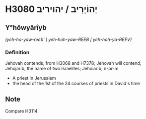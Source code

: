 # H3080 יְהוֹיָרִיב / יהויריב

## Yᵉhôwyârîyb

_(yeh-ho-yaw-reeb' | yeh-hoh-yaw-REEB | yeh-hoh-ya-REEV)_

### Definition

Jehovah contends; from H3068 and H7378; Jehovah will contend; Jehojarib, the name of two Israelites; Jehoiarib; n-pr-m

- A priest in Jerusalem
- the head of the 1st of the 24 courses of priests in David's time

## Note

Compare H3114.
